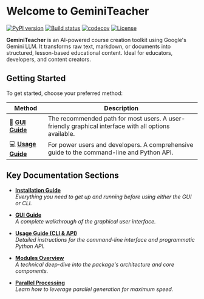 # Welcome to GeminiTeacher

[![PyPI version](https://badge.fury.io/py/geminiteacher.svg)](https://badge.fury.io/py/geminiteacher)
[![Build status](https://img.shields.io/github/actions/workflow/status/supersheepbear/GeminiTeacher/main.yml?branch=main)](https://github.com/supersheepbear/GeminiTeacher/actions/workflows/main.yml?query=branch%3Amain)
[![codecov](https://codecov.io/gh/supersheepbear/GeminiTeacher/branch/main/graph/badge.svg)](https://codecov.io/gh/supersheepbear/GeminiTeacher)
[![License](https://img.shields.io/github/license/supersheepbear/GeminiTeacher)](https://img.shields.io/github/license/supersheepbear/GeminiTeacher)

**GeminiTeacher** is an AI-powered course creation toolkit using Google's Gemini LLM. It transforms raw text, markdown, or documents into structured, lesson-based educational content. Ideal for educators, developers, and content creators.

## Getting Started

To get started, choose your preferred method:

| Method | Description |
| --- | --- |
| 🚀 **[GUI Guide](gui.md)** | The recommended path for most users. A user-friendly graphical interface with all options available. |
| 💻 **[Usage Guide](usage.md)** | For power users and developers. A comprehensive guide to the command-line and Python API. |

## Key Documentation Sections

- **[Installation Guide](installation.md)**  
  *Everything you need to get up and running before using either the GUI or CLI.*

- **[GUI Guide](gui.md)**  
  *A complete walkthrough of the graphical user interface.*

- **[Usage Guide (CLI & API)](usage.md)**  
  *Detailed instructions for the command-line interface and programmatic Python API.*

- **[Modules Overview](modules.md)**  
  *A technical deep-dive into the package's architecture and core components.*

- **[Parallel Processing](parallel.md)**  
  *Learn how to leverage parallel generation for maximum speed.*
